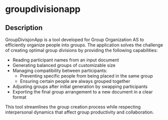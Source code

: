 # groupdivisionapp

## Description

GroupDivisjonApp is a tool developed for Group Organization AS to efficiently organize people into groups. The application solves the challenge of creating optimal group divisions by providing the following capabilities:

- Reading participant names from an input document
- Generating balanced groups of customizable size
- Managing compatibility between participants:
  - Preventing specific people from being placed in the same group
  - Ensuring certain people are always grouped together
- Adjusting groups after initial generation by swapping participants
- Exporting the final group arrangement to a new document in a clear format

This tool streamlines the group creation process while respecting interpersonal dynamics that affect group productivity and collaboration.